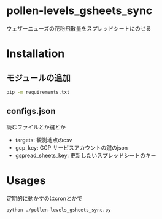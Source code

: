 # pollen-levels_gsheets_sync
ウェザーニューズの花粉飛散量をスプレッドシートにのせる

# Installation

## モジュールの追加
```bash
pip -m requirements.txt
```

## configs.json
読むファイルとか鍵とか
- targets: 観測地点のcsv
- gcp_key: GCP サービスアカウントの鍵のjson
- gspread_sheets_key: 更新したいスプレッドシートのキー

# Usages
定期的に動かすのはcronとかで
```bash
python ./pollen-levels_gsheets_sync.py
```